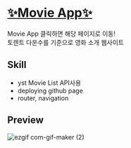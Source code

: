 # [✨Movie App✨](https://minjoo-park01.github.io/movie_app/)  
Movie App 클릭하면 해당 페이지로 이동!  
토렌트 다운수를 기준으로 영화 소개 웹사이트  

## Skill  
- yst Movie List API사용  
- deploying github page  
- router, navigation  
  
## Preview  
![ezgif com-gif-maker (2)](https://user-images.githubusercontent.com/62490238/106481617-f4165e00-64ef-11eb-8b4a-e57c251ffc6d.gif)  
